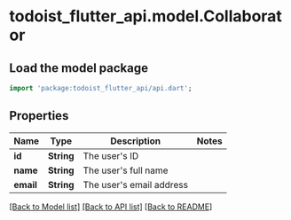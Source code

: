 # todoist_flutter_api.model.Collaborator

## Load the model package
```dart
import 'package:todoist_flutter_api/api.dart';
```

## Properties
Name | Type | Description | Notes
------------ | ------------- | ------------- | -------------
**id** | **String** | The user's ID | 
**name** | **String** | The user's full name | 
**email** | **String** | The user's email address | 

[[Back to Model list]](../README.md#documentation-for-models) [[Back to API list]](../README.md#documentation-for-api-endpoints) [[Back to README]](../README.md)


